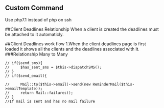 ## Custom Command
Use php7.1 instead of php on ssh

##Client Deadlines Relationship
When a client is created the deadlines must be attached to it automaticly. 

##Client Deadlines work flow
    1.When the client deadlines page is first loaded it shows all the clients and the deadlines associated with it.
        ###Relationship
        Many to Many
        
    // if($send_sms){
    //     $has_sent_sms = $this->dispatchSMS();
    // }
    // if($send_email){
        
    //     Mail::to($this->email)->send(new ReminderMail($this->emailTemplate));
    //     return Mail::failures();
    // }
    //If mail is sent and has no mail failure



